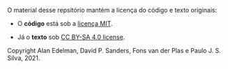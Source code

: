 O material desse repsitório mantém a licença do código e texto originais:

- O **código** está sob a [licença MIT](https://opensource.org/licenses/MIT).

- Já o **texto** sob [CC BY-SA 4.0 license](https://creativecommons.org/licenses/by-sa/4.0).


Copyright Alan Edelman, David P. Sanders, Fons van der Plas e Paulo J. S. Silva,
2021.